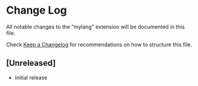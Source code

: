# Change Log

All notable changes to the "mylang" extension will be documented in this file.

Check [Keep a Changelog](http://keepachangelog.com/) for recommendations on how to structure this file.

## [Unreleased]

- Initial release
